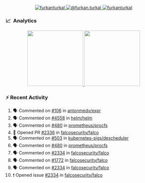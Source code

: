 <p align="center">
  <a href="https://linkedin.com/in/furkanturkal" target="blank">
    <img src="https://img.shields.io/badge/linkedin-%230077B5.svg?&style=for-the-badge&logo=linkedin&logoColor=white" alt="furkanturkal" />
  </a>
  <a href="https://medium.com/@furkan.turkal" target="blank">
    <img src="https://img.shields.io/badge/medium-%2312100E.svg?&style=for-the-badge&logo=medium&logoColor=white" alt="@furkan.turkal" />
  </a>
  <a href="https://twitter.com/furkanturkaI" target="blank">
    <img src="https://img.shields.io/badge/Twitter-1DA1F2?style=for-the-badge&logo=twitter&logoColor=white" alt="furkanturkaI" />
  </a>
</p>

### 📈 &nbsp;Analytics

<p align="center">
  <a href="https://coderstats.net/github/#Dentrax">
    <img height="180em" src="https://github-readme-stats-eight-theta.vercel.app/api?username=Dentrax&show_icons=true&theme=algolia&include_all_commits=true&count_private=true&line_height=26"/>
    <img height="180em" src="https://github-readme-stats-eight-theta.vercel.app/api/top-langs/?username=Dentrax&layout=compact&langs_count=8&theme=algolia&line_height=26"/>
  </a>
</p>

### :zap: Recent Activity

<!--START_SECTION:activity-->
1. 🗣 Commented on [#106](https://github.com/antonmedv/expr/issues/106) in [antonmedv/expr](https://github.com/antonmedv/expr)
2. 🗣 Commented on [#4558](https://github.com/helm/helm/issues/4558) in [helm/helm](https://github.com/helm/helm)
3. 🗣 Commented on [#480](https://github.com/prometheus/procfs/issues/480) in [prometheus/procfs](https://github.com/prometheus/procfs)
4. 💪 Opened PR [#2336](https://github.com/falcosecurity/falco/pull/2336) in [falcosecurity/falco](https://github.com/falcosecurity/falco)
5. 🗣 Commented on [#503](https://github.com/kubernetes-sigs/descheduler/issues/503) in [kubernetes-sigs/descheduler](https://github.com/kubernetes-sigs/descheduler)
6. 🗣 Commented on [#480](https://github.com/prometheus/procfs/issues/480) in [prometheus/procfs](https://github.com/prometheus/procfs)
7. 🗣 Commented on [#2334](https://github.com/falcosecurity/falco/issues/2334) in [falcosecurity/falco](https://github.com/falcosecurity/falco)
8. 🗣 Commented on [#1772](https://github.com/falcosecurity/falco/issues/1772) in [falcosecurity/falco](https://github.com/falcosecurity/falco)
9. 🗣 Commented on [#2334](https://github.com/falcosecurity/falco/issues/2334) in [falcosecurity/falco](https://github.com/falcosecurity/falco)
10. ❗️ Opened issue [#2334](https://github.com/falcosecurity/falco/issues/2334) in [falcosecurity/falco](https://github.com/falcosecurity/falco)
<!--END_SECTION:activity-->
